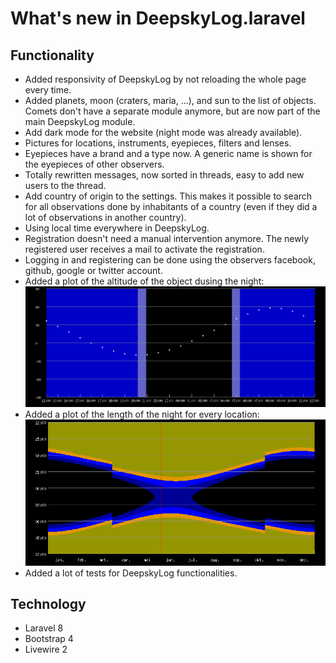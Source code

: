 # What's new in DeepskyLog.laravel

## Functionality

+ Added responsivity of DeepskyLog by not reloading the whole page every time.
+ Added planets, moon (craters, maria, ...), and sun to the list of objects. Comets don't have a separate module anymore, but are now part of the main DeepskyLog module.
+ Add dark mode for the website (night mode was already available).
+ Pictures for locations, instruments, eyepieces, filters and lenses.
+ Eyepieces have a brand and a type now. A generic name is shown for the eyepieces of other observers.
+ Totally rewritten messages, now sorted in threads, easy to add new users to the thread.
+ Add country of origin to the settings. This makes it possible to search for all observations done by inhabitants of a country (even if they did a lot of observations in another country).
+ Using local time everywhere in DeepskyLog.
+ Registration doesn't need a manual intervention anymore. The newly registered user receives a mail to activate the registration.
+ Logging in and registering can be done using the observers facebook, github, google or twitter account.
+ Added a plot of the altitude of the object dusing the night:
![Altitude plot](./documentation/Altitude.png "Altitude plot")
+ Added a plot of the length of the night for every location:
![Length of night plot](./documentation/Night.png "Length of night plot")
+ Added a lot of tests for DeepskyLog functionalities.

## Technology

+ Laravel 8
+ Bootstrap 4
+ Livewire 2
